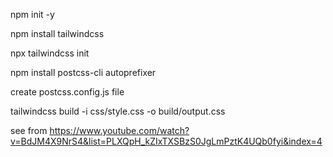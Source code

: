 npm init -y

npm install tailwindcss

npx tailwindcss init

npm install postcss-cli autoprefixer

create postcss.config.js file

tailwindcss build -i css/style.css -o build/output.css

see from 
https://www.youtube.com/watch?v=BdJM4X9NrS4&list=PLXQpH_kZIxTXSBzS0JgLmPztK4UQb0fyi&index=4